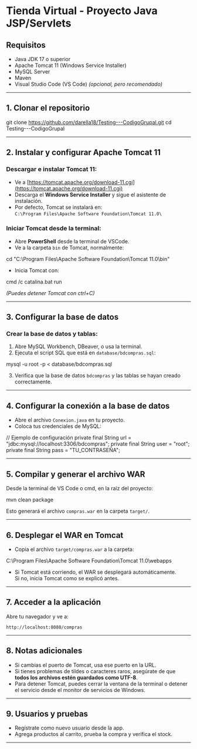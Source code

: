 # Tienda Virtual - Proyecto Java JSP/Servlets

## Requisitos

- Java JDK 17 o superior
- Apache Tomcat 11 (Windows Service Installer)
- MySQL Server
- Maven
- Visual Studio Code (VS Code) *(opcional, pero recomendado)*

---

## 1. Clonar el repositorio

git clone https://github.com/darella18/Testing---CodigoGrupal.git
cd Testing---CodigoGrupal

---

## 2. Instalar y configurar Apache Tomcat 11

### **Descargar e instalar Tomcat 11:**
- Ve a [https://tomcat.apache.org/download-11.cgi](https://tomcat.apache.org/download-11.cgi)
- Descarga el **Windows Service Installer** y sigue el asistente de instalación.
- Por defecto, Tomcat se instalará en:  
  `C:\Program Files\Apache Software Foundation\Tomcat 11.0\`

### **Iniciar Tomcat desde la terminal:**
- Abre **PowerShell** desde la terminal de VSCode.
- Ve a la carpeta `bin` de Tomcat, normalmente:

cd "C:\Program Files\Apache Software Foundation\Tomcat 11.0\bin"

- Inicia Tomcat con:

cmd /c catalina.bat run

*(Puedes detener Tomcat con ctrl+C)*

---

## 3. Configurar la base de datos

### **Crear la base de datos y tablas:**

1. Abre MySQL Workbench, DBeaver, o usa la terminal.
2. Ejecuta el script SQL que está en `database/bdcompras.sql`:

mysql -u root -p < database/bdcompras.sql

3. Verifica que la base de datos `bdcompras` y las tablas se hayan creado correctamente.

---

## 4. Configurar la conexión a la base de datos

- Abre el archivo `Conexion.java` en tu proyecto.
- Coloca tus credenciales de MySQL:

// Ejemplo de configuración
private final String url = "jdbc:mysql://localhost:3306/bdcompras";
private final String user = "root";
private final String pass = "TU_CONTRASEÑA";

---

## 5. Compilar y generar el archivo WAR

Desde la terminal de VS Code o cmd, en la raíz del proyecto:

mvn clean package

Esto generará el archivo `compras.war` en la carpeta `target/`.

---

## 6. Desplegar el WAR en Tomcat

- Copia el archivo `target/compras.war` a la carpeta:

C:\Program Files\Apache Software Foundation\Tomcat 11.0\webapps

- Si Tomcat está corriendo, el WAR se desplegará automáticamente.  
  Si no, inicia Tomcat como se explicó antes.

---

## 7. Acceder a la aplicación

Abre tu navegador y ve a:

```
http://localhost:8080/compras
```

---

## 8. Notas adicionales

- Si cambias el puerto de Tomcat, usa ese puerto en la URL.
- Si tienes problemas de tildes o caracteres raros, asegúrate de que **todos los archivos estén guardados como UTF-8**.
- Para detener Tomcat, puedes cerrar la ventana de la terminal o detener el servicio desde el monitor de servicios de Windows.

---

## 9. Usuarios y pruebas

- Regístrate como nuevo usuario desde la app.
- Agrega productos al carrito, prueba la compra y verifica el stock.

---